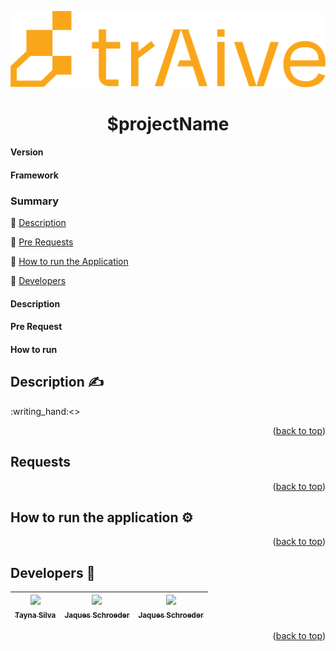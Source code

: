 <a id="readme-top"></a>
<p align="center">
<img src ="assets\Traive_Logo_AI_Laranja.png"/>
</p>
<h1 align="center">$projectName</h1> 

<p align="center">
  <h4> Version </h4>
  <h4> Framework </h4>
</p>

  ### Summary 

:seedling: [Description](#Description:writing_hand:)

:seedling: [Pre Requests](#requests)

:seedling: [How to run the Application](#How-to-run-the-application:gear:)

:seedling: [Developers](#developers:clap:)

<p>

  <h4> Description </h4>
  <h4> Pre Request </h4>
  <h4> How to run </h4>
</p>





## Description :writing_hand:

<p align="justify">
:writing_hand:<>  
</p>
<p align="right">(<a href="#readme-top">back to top</a>)</p>

## Requests

<p align="justify">
  
</p>
<p align="right">(<a href="#readme-top">back to top</a>)</p>

## How to run the application :gear:

<p align="justify">
  
</p>
<p align="right">(<a href="#readme-top">back to top</a>)</p>


## Developers :clap: 

| [<img src="https://avatars.githubusercontent.com/u/187814402?s=96&v=4" width=115><br><sub>Tayna Silva</sub>](https://github.com/Taykazuhiro) |  [<img src="https://avatars.githubusercontent.com/u/158075224?v=4" width=115><br><sub>Jaques Schroeder</sub>](https://github.com/jaquesschroedertraive) |  [<img src="https://avatars.githubusercontent.com/u/158075224?v=4" width=115><br><sub>Jaques Schroeder</sub>](https://github.com/jaquesschroedertraive) 
| :---: | :---: | :---: 

<p align="right">(<a href="#readme-top">back to top</a>)</p>